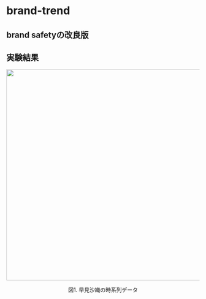# brand-trend

## brand safetyの改良版

## 実験結果

<p align="center">
  <img width="550px" src="https://user-images.githubusercontent.com/4949982/35660588-453a1264-0750-11e8-904f-3593081fb1e6.png">
</p>
<div align="center"> 図1. 早見沙織の時系列データ </div>

